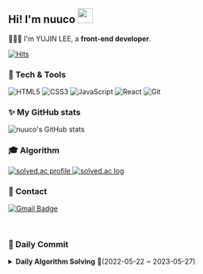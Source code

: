 <h2>Hi! I'm nuuco <img src="https://raw.githubusercontent.com/aemmadi/aemmadi/master/wave.gif" width="30px"></h2>

👩🏻‍💻 I'm YUJIN LEE, a **front-end developer**.

<div>
  
[![Hits](https://hits.seeyoufarm.com/api/count/incr/badge.svg?url=https%3A%2F%2Fgithub.com%2Fnuuco&count_bg=%23191919&title_bg=%23191919&icon=github.svg&icon_color=%23FFFFFF&title=Github+Views&edge_flat=false)](https://hits.seeyoufarm.com)


<h3>🔧 Tech & Tools</h3>
  
![HTML5](https://img.shields.io/badge/-HTML5-F05032?style=for-the-badge&logo=html5&logoColor=ffffff)
![CSS3](https://img.shields.io/badge/-CSS3-007ACC?style=for-the-badge&logo=css3)
![JavaScript](https://img.shields.io/badge/-JavaScript-%23F7DF1C?style=for-the-badge&logo=javascript&logoColor=000000&labelColor=%23F7DF1C&color=%23FFCE5A)
![React](https://img.shields.io/badge/-React-222222?style=for-the-badge&logo=react)
![Git](https://img.shields.io/badge/-Git-F05032?style=for-the-badge&logo=git&logoColor=ffffff)

<h3>✨ My GitHub stats</h3>
  
![nuuco's GitHub stats](https://github-readme-stats.vercel.app/api?username=nuuco&show_icons=true&theme=buefy)
  
<h3>🎓 Algorithm</h3>
  
<a href="https://solved.ac/profile/nuuco">
  <img alt="solved.ac profile" src="http://mazassumnida.wtf/api/v2/generate_badge?boj=nuuco"/>
  <img alt="solved.ac log" src="http://mazandi.herokuapp.com/api?handle=nuuco&theme=warm"/>
</a>

<h3>📮 Contact</h3>
  
[![Gmail Badge](https://img.shields.io/badge/-Gmail-d14836?style=flat-square&logo=Gmail&logoColor=white&link=mailto:nuuco.coding@gmail.com)](mailto:nuuco.coding@gmail.com)
  
<!-- 리포 카드 넣기
[![Readme Card](https://github-readme-stats.vercel.app/api/pin/?username=nuuco&repo=react-practice-with-study)](https://github.com/anuraghazra/github-readme-stats)
-->

</div>

<br/>

<h3>🥳 Daily Commit</h3>
<details>
  <summary> <b>Daily Algorithm Solving</b> 🎉(2022-05-22 ~ 2023-05-27)</summary>
  <img width="919" alt="Daily Commit 2022-05-22 ~ 2023-05-27" src="https://github.com/nuuco/nuuco/assets/89282099/3f580ed7-5c0a-4a87-b486-8f63d14c0414">
</details>
